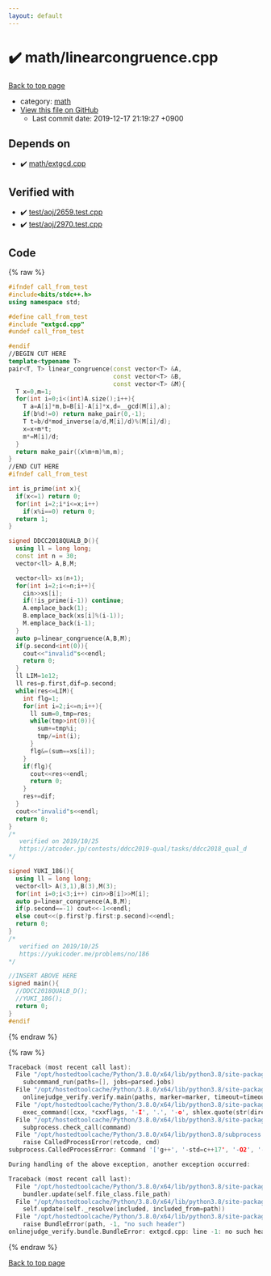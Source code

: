 ```yaml
---
layout: default
---
```


<!-- mathjax config similar to math.stackexchange -->
<script type="text/javascript" async
  src="https://cdnjs.cloudflare.com/ajax/libs/mathjax/2.7.5/MathJax.js?config=TeX-MML-AM_CHTML">
</script>
<script type="text/x-mathjax-config">
  MathJax.Hub.Config({
    TeX: { equationNumbers: { autoNumber: "AMS" }},
    tex2jax: {
      inlineMath: [ ['$','$'] ],
      processEscapes: true
    },
    "HTML-CSS": { matchFontHeight: false },
    displayAlign: "left",
    displayIndent: "2em"
  });
</script>

<script type="text/javascript" src="https://cdnjs.cloudflare.com/ajax/libs/jquery/3.4.1/jquery.min.js"></script>
<script src="https://cdn.jsdelivr.net/npm/jquery-balloon-js@1.1.2/jquery.balloon.min.js" integrity="sha256-ZEYs9VrgAeNuPvs15E39OsyOJaIkXEEt10fzxJ20+2I=" crossorigin="anonymous"></script>
<script type="text/javascript" src="../../assets/js/copy-button.js"></script>
<link rel="stylesheet" href="../../assets/css/copy-button.css" />


# :heavy_check_mark: math/linearcongruence.cpp

<a href="../../index.html">Back to top page</a>

* category: <a href="../../index.html#7e676e9e663beb40fd133f5ee24487c2">math</a>
* <a href="{{ site.github.repository_url }}/blob/master/math/linearcongruence.cpp">View this file on GitHub</a>
    - Last commit date: 2019-12-17 21:19:27 +0900




## Depends on

* :heavy_check_mark: <a href="extgcd.cpp.html">math/extgcd.cpp</a>


## Verified with

* :heavy_check_mark: <a href="../../verify/test/aoj/2659.test.cpp.html">test/aoj/2659.test.cpp</a>
* :heavy_check_mark: <a href="../../verify/test/aoj/2970.test.cpp.html">test/aoj/2970.test.cpp</a>


## Code

<a id="unbundled"></a>
{% raw %}
```cpp
#ifndef call_from_test
#include<bits/stdc++.h>
using namespace std;

#define call_from_test
#include "extgcd.cpp"
#undef call_from_test

#endif
//BEGIN CUT HERE
template<typename T>
pair<T, T> linear_congruence(const vector<T> &A,
                             const vector<T> &B,
                             const vector<T> &M){
  T x=0,m=1;
  for(int i=0;i<(int)A.size();i++){
    T a=A[i]*m,b=B[i]-A[i]*x,d=__gcd(M[i],a);
    if(b%d!=0) return make_pair(0,-1);
    T t=b/d*mod_inverse(a/d,M[i]/d)%(M[i]/d);
    x=x+m*t;
    m*=M[i]/d;
  }
  return make_pair((x%m+m)%m,m);
}
//END CUT HERE
#ifndef call_from_test

int is_prime(int x){
  if(x<=1) return 0;
  for(int i=2;i*i<=x;i++)
    if(x%i==0) return 0;
  return 1;
}

signed DDCC2018QUALB_D(){
  using ll = long long;
  const int n = 30;
  vector<ll> A,B,M;

  vector<ll> xs(n+1);
  for(int i=2;i<=n;i++){
    cin>>xs[i];
    if(!is_prime(i-1)) continue;
    A.emplace_back(1);
    B.emplace_back(xs[i]%(i-1));
    M.emplace_back(i-1);
  }
  auto p=linear_congruence(A,B,M);
  if(p.second<int(0)){
    cout<<"invalid"s<<endl;
    return 0;
  }
  ll LIM=1e12;
  ll res=p.first,dif=p.second;
  while(res<=LIM){
    int flg=1;
    for(int i=2;i<=n;i++){
      ll sum=0,tmp=res;
      while(tmp>int(0)){
        sum+=tmp%i;
        tmp/=int(i);
      }
      flg&=(sum==xs[i]);
    }
    if(flg){
      cout<<res<<endl;
      return 0;
    }
    res+=dif;
  }
  cout<<"invalid"s<<endl;
  return 0;
}
/*
   verified on 2019/10/25
   https://atcoder.jp/contests/ddcc2019-qual/tasks/ddcc2018_qual_d
*/

signed YUKI_186(){
  using ll = long long;
  vector<ll> A(3,1),B(3),M(3);
  for(int i=0;i<3;i++) cin>>B[i]>>M[i];
  auto p=linear_congruence(A,B,M);
  if(p.second==-1) cout<<-1<<endl;
  else cout<<(p.first?p.first:p.second)<<endl;
  return 0;
}
/*
   verified on 2019/10/25
   https://yukicoder.me/problems/no/186
*/

//INSERT ABOVE HERE
signed main(){
  //DDCC2018QUALB_D();
  //YUKI_186();
  return 0;
}
#endif

```
{% endraw %}

<a id="bundled"></a>
{% raw %}
```cpp
Traceback (most recent call last):
  File "/opt/hostedtoolcache/Python/3.8.0/x64/lib/python3.8/site-packages/onlinejudge_verify/main.py", line 175, in main
    subcommand_run(paths=[], jobs=parsed.jobs)
  File "/opt/hostedtoolcache/Python/3.8.0/x64/lib/python3.8/site-packages/onlinejudge_verify/main.py", line 72, in subcommand_run
    onlinejudge_verify.verify.main(paths, marker=marker, timeout=timeout, jobs=jobs)
  File "/opt/hostedtoolcache/Python/3.8.0/x64/lib/python3.8/site-packages/onlinejudge_verify/verify.py", line 71, in main
    exec_command([cxx, *cxxflags, '-I', '.', '-o', shlex.quote(str(directory / 'a.out')), shlex.quote(str(path))])
  File "/opt/hostedtoolcache/Python/3.8.0/x64/lib/python3.8/site-packages/onlinejudge_verify/verify.py", line 26, in exec_command
    subprocess.check_call(command)
  File "/opt/hostedtoolcache/Python/3.8.0/x64/lib/python3.8/subprocess.py", line 364, in check_call
    raise CalledProcessError(retcode, cmd)
subprocess.CalledProcessError: Command '['g++', '-std=c++17', '-O2', '-Wall', '-g', '-I', '.', '-o', '.verify-helper/cache/9a267fd1c42d1001b78ef88b806279fc/a.out', 'test/aoj/DPL_5_C.test.cpp']' returned non-zero exit status 1.

During handling of the above exception, another exception occurred:

Traceback (most recent call last):
  File "/opt/hostedtoolcache/Python/3.8.0/x64/lib/python3.8/site-packages/onlinejudge_verify/docs.py", line 339, in write_contents
    bundler.update(self.file_class.file_path)
  File "/opt/hostedtoolcache/Python/3.8.0/x64/lib/python3.8/site-packages/onlinejudge_verify/bundle.py", line 150, in update
    self.update(self._resolve(included, included_from=path))
  File "/opt/hostedtoolcache/Python/3.8.0/x64/lib/python3.8/site-packages/onlinejudge_verify/bundle.py", line 52, in _resolve
    raise BundleError(path, -1, "no such header")
onlinejudge_verify.bundle.BundleError: extgcd.cpp: line -1: no such header

```
{% endraw %}

<a href="../../index.html">Back to top page</a>

